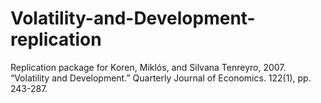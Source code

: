 # Volatility-and-Development-replication
Replication package for Koren, Miklós, and Silvana Tenreyro, 2007. “Volatility and Development.” Quarterly Journal of Economics. 122(1), pp. 243-287.
